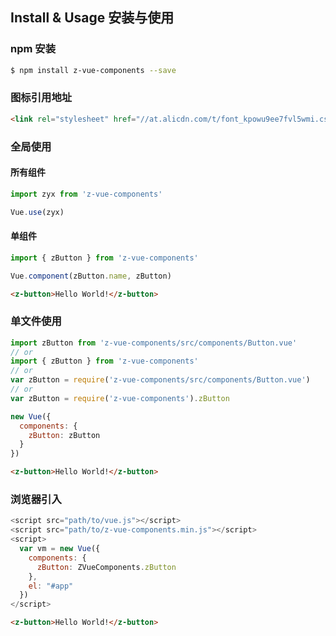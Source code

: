 ## Install & Usage 安装与使用

### npm 安装

```bash
$ npm install z-vue-components --save
```

### 图标引用地址
```html
<link rel="stylesheet" href="//at.alicdn.com/t/font_kpowu9ee7fvl5wmi.css">
```

### 全局使用

#### 所有组件

```js
import zyx from 'z-vue-components'

Vue.use(zyx)
```

#### 单组件

```js
import { zButton } from 'z-vue-components'

Vue.component(zButton.name, zButton)
```

```html
<z-button>Hello World!</z-button>
```

### 单文件使用

```js
import zButton from 'z-vue-components/src/components/Button.vue'
// or
import { zButton } from 'z-vue-components'
// or
var zButton = require('z-vue-components/src/components/Button.vue')
// or
var zButton = require('z-vue-components').zButton

new Vue({
  components: {
    zButton: zButton
  }
})
```

```html
<z-button>Hello World!</z-button>
```

### 浏览器引入

```js
<script src="path/to/vue.js"></script>
<script src="path/to/z-vue-components.min.js"></script>
<script>
  var vm = new Vue({
    components: {
      zButton: ZVueComponents.zButton
    },
    el: "#app"
  })
</script>
```

```html
<z-button>Hello World!</z-button>
```

<template>
<z-table
:title="'组件名称与标签一览表'"
:ths="['组件名称','name','标签']"
:trs="[
        ['Grid 栅格','zRow, zCol','<z-row>, <z-col>'],
        ['ActionSheet 动作面板','zActionsheet','<z-actionsheet>'],
        ['Aside 侧边栏','zAside','<z-aside>'],
        ['BackTop 返回顶部','zBacktop','<z-backtop>'],
        ['Button 按钮','zButton','<z-button>'],
        ['Carrousel 轮播图','zCarrousel','<z-carrousel>'],
        ['Dimmer 遮罩层','zDimmer','<z-dimmer>'],
        ['Dropmenu 下拉菜单','zDropmenu','<z-dropmenu>'],
        ['ImageInput 图片放置','zImageinput','<z-imageinput>'],
        ['InputNumber 计数器','zInputnumber','<z-inputnumber>'],
        ['Modal 模态窗','zModal','<z-modal>'],
        ['Navbar 导航栏','zNavbar','<z-navbar>'],
        ['Pagination 分页器','zPagination','<z-pagination>'],
        ['Progress 进度条','zProgress','<z-progress>'],
        ['Switch 开关','zSwitch','<z-switch>'],
        ['Table 表格','zTable','<z-table>']
      ]">
</z-table>
</template>
